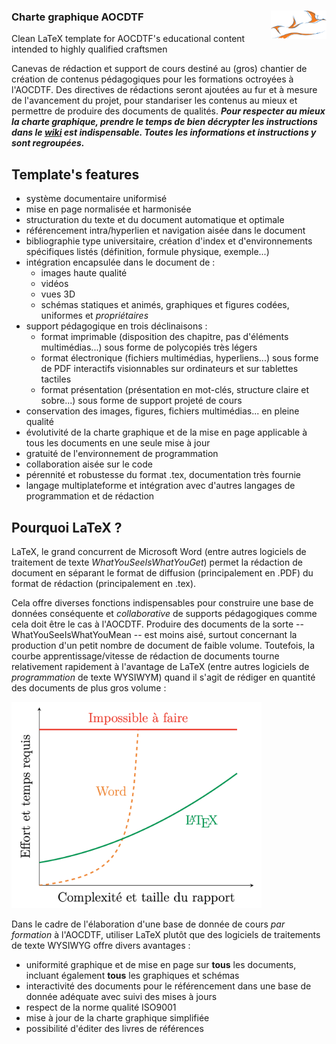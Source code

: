 ### Charte graphique AOCDTF <img src="fichiers_github/logo_compagnons.png" align="right" height="45"/>

Clean LaTeX template for AOCDTF's educational content intended to highly qualified craftsmen

Canevas de rédaction et support de cours destiné au (gros) chantier de création de contenus pédagogiques pour les formations octroyées à l'AOCDTF. Des directives de rédactions seront ajoutées au fur et à mesure de l'avancement du projet, pour standariser les contenus au mieux et permettre de produire des documents de qualités.
***Pour respecter au mieux la charte graphique, prendre le temps de bien décrypter les instructions dans le [wiki](https://github.com/aocdtf-mta/AOCDTF-template/wiki) est indispensable. Toutes les informations et instructions y sont regroupées.***

## Template's features

- système documentaire uniformisé
- mise en page normalisée et harmonisée
- structuration du texte et du document automatique et optimale
- référencement intra/hyperlien et navigation aisée dans le document
- bibliographie type universitaire, création d'index et d'environnements spécifiques listés (définition, formule physique, exemple...)
- intégration encapsulée dans le document de :
	- images haute qualité
	- vidéos
	- vues 3D
	- schémas statiques et animés, graphiques et figures codées, uniformes et _propriétaires_
- support pédagogique en trois déclinaisons :
	- format imprimable (disposition des chapitre, pas d'éléments multimédias...) sous forme de polycopiés très légers
	- format électronique (fichiers multimédias, hyperliens...) sous forme de PDF interactifs visionnables sur ordinateurs et sur tablettes tactiles
	- format présentation (présentation en mot-clés, structure claire et sobre...) sous forme de support projeté de cours
- conservation des images, figures, fichiers multimédias... en pleine qualité
- évolutivité de la charte graphique et de la mise en page applicable à tous les documents en une seule mise à jour
- gratuité de l'environnement de programmation
- collaboration aisée sur le code
- pérennité et robustesse du format .tex, documentation très fournie
- langage multiplateforme et intégration avec d'autres langages de programmation et de rédaction

## Pourquoi LaTeX ?

LaTeX, le grand concurrent de Microsoft Word (entre autres logiciels de traitement de texte _WhatYouSeeIsWhatYouGet_) permet la rédaction de document en séparant le format de diffusion (principalement en .PDF) du format de rédaction (principalement en .tex). 

Cela offre diverses fonctions indispensables pour construire une base de données conséquente et _collaborative_ de supports pédagogiques comme cela doit être le cas à l'AOCDTF.
Produire des documents de la sorte -- WhatYouSeeIsWhatYouMean -- est moins aisé, surtout concernant la production d'un petit nombre de document de faible volume. Toutefois, la courbe apprentissage/vitesse de rédaction de documents tourne relativement rapidement à l'avantage de LaTeX (entre autres logiciels de _programmation_ de texte WYSIWYM) quand il s'agit de rédiger en quantité des documents de plus gros volume :

<p>
  <img src="fichiers_github/courbe_word_latex.png" width="400" />
</p>

Dans le cadre de l'élaboration d'une base de donnée de cours _par formation_ à l'AOCDTF, utiliser LaTeX plutôt que des logiciels de traitements de texte WYSIWYG offre divers avantages :
- uniformité graphique et de mise en page sur **tous** les documents, incluant également **tous** les graphiques et schémas
- interactivité des documents pour le référencement dans une base de donnée adéquate avec suivi des mises à jours
- respect de la norme qualité ISO9001
- mise à jour de la charte graphique simplifiée
- possibilité d'éditer des livres de références
